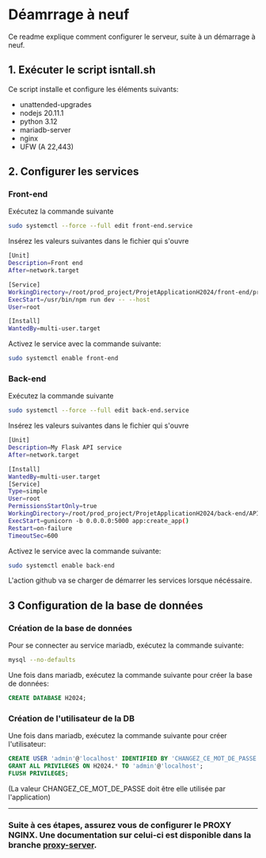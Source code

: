 # Déamrrage à neuf

Ce readme explique comment configurer le serveur, suite à un démarrage à neuf.

## 1. Exécuter le script isntall.sh

Ce script installe et configure les éléments suivants:

- unattended-upgrades
- nodejs 20.11.1
- python 3.12
- mariadb-server
- nginx
- UFW (A 22,443)

## 2. Configurer les services
### Front-end
Exécutez la commande suivante
```bash
sudo systemctl --force --full edit front-end.service
```
Insérez les valeurs suivantes dans le fichier qui s'ouvre
```bash
[Unit]
Description=Front end
After=network.target

[Service]
WorkingDirectory=/root/prod_project/ProjetApplicationH2024/front-end/projet_application
ExecStart=/usr/bin/npm run dev -- --host
User=root

[Install]
WantedBy=multi-user.target
```
Activez le service avec la commande suivante:
```bash
sudo systemctl enable front-end
```

### Back-end
Exécutez la commande suivante
```bash
sudo systemctl --force --full edit back-end.service
```
Insérez les valeurs suivantes dans le fichier qui s'ouvre
```bash
[Unit]
Description=My Flask API service
After=network.target

[Install]
WantedBy=multi-user.target
[Service]
Type=simple
User=root
PermissionsStartOnly=true
WorkingDirectory=/root/prod_project/ProjetApplicationH2024/back-end/API
ExecStart=gunicorn -b 0.0.0.0:5000 app:create_app()
Restart=on-failure
TimeoutSec=600
```
Activez le service avec la commande suivante:
```bash
sudo systemctl enable back-end
```
L'action github va se charger de démarrer les services lorsque nécéssaire.

## 3 Configuration de la base de données

### Création de la base de données
Pour se connecter au service mariadb, exécutez la commande suivante:
```bash
mysql --no-defaults
```
Une fois dans mariadb, exécutez la commande suivante pour créer la base de données:
```sql
CREATE DATABASE H2024;
```

### Création de l'utilisateur de la DB
Une fois dans mariadb, exécutez la commande suivante pour créer l'utilisateur:
```sql
CREATE USER 'admin'@'localhost' IDENTIFIED BY 'CHANGEZ_CE_MOT_DE_PASSE';
GRANT ALL PRIVILEGES ON H2024.* TO 'admin'@'localhost';
FLUSH PRIVILEGES;
```
(La valeur CHANGEZ_CE_MOT_DE_PASSE doit être elle utilisée par l'application)

---
### Suite à ces étapes, assurez vous de configurer le PROXY NGINX. Une documentation sur celui-ci est disponible dans la branche [proxy-server](https://github.com/ecoleduweb/ProjetApplicationH2024/blob/proxy-server/README.md).
